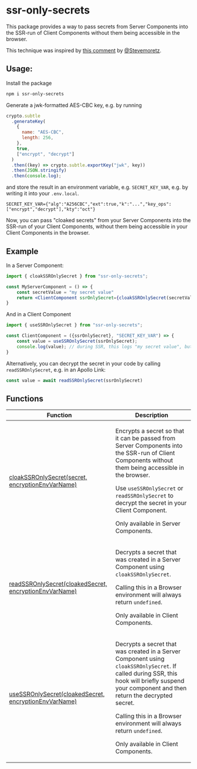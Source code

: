 # ssr-only-secrets

This package provides a way to pass secrets from Server Components into the SSR-run of Client Components without them being accessible in the browser.

This technique was inspired by [this comment](https://github.com/apollographql/apollo-client-nextjs/issues/85#issuecomment-1753442277) by [@Stevemoretz](https://github.com/Stevemoretz)<!-- -->.

<h2>Usage:</h2>

Install the package

```sh
npm i ssr-only-secrets
```
Generate a jwk-formatted AES-CBC key, e.g. by running

```js
crypto.subtle
  .generateKey(
    {
      name: "AES-CBC",
      length: 256,
    },
    true,
    ["encrypt", "decrypt"]
  )
  .then((key) => crypto.subtle.exportKey("jwk", key))
  .then(JSON.stringify)
  .then(console.log);
```
and store the result in an environment variable, e.g. `SECRET_KEY_VAR`<!-- -->, e.g. by writing it into your `.env.local`<!-- -->.

```env
SECRET_KEY_VAR={"alg":"A256CBC","ext":true,"k":"...","key_ops":["encrypt","decrypt"],"kty":"oct"}
```
Now, you can pass "cloaked secrets" from your Server Components into the SSR-run of your Client Components, without them being accessible in your Client Components in the browser.

## Example

In a Server Component:

```jsx
import { cloakSSROnlySecret } from "ssr-only-secrets";

const MyServerComponent = () => {
    const secretValue = "my secret value"
    return <ClientComponent ssrOnlySecret={cloakSSROnlySecret(secretValue, "SECRET_KEY_VAR")} />
}
```
And in a Client Component

```jsx
import { useSSROnlySecret } from "ssr-only-secrets";

const ClientComponent = ({ssrOnlySecret}, "SECRET_KEY_VAR") => {
    const value = useSSROnlySecret(ssrOnlySecret);
    console.log(value); // during SSR, this logs "my secret value", but in the browser, it logs "undefined"
}
```
Alternatively, you can decrypt the secret in your code by calling `readSSROnlySecret`<!-- -->, e.g. in an Apollo Link:

```jsx
const value = await readSSROnlySecret(ssrOnlySecret)
```

## Functions

|  Function | Description |
|  --- | --- |
|  [cloakSSROnlySecret(secret, encryptionEnvVarName)](https://github.com/phryneas/ssr-only-secrets/blob/main/docs/ssr-only-secrets.cloakssronlysecret.md) | <p>Encrypts a secret so that it can be passed from Server Components into the SSR-run of Client Components without them being accessible in the browser.</p><p>Use <code>useSSROnlySecret</code> or <code>readSSROnlySecret</code> to decrypt the secret in your Client Component.</p><p>Only available in Server Components.</p> |
|  [readSSROnlySecret(cloakedSecret, encryptionEnvVarName)](https://github.com/phryneas/ssr-only-secrets/blob/main/docs/ssr-only-secrets.readssronlysecret.md) | <p>Decrypts a secret that was created in a Server Component using <code>cloakSSROnlySecret</code>.</p><p>Calling this in a Browser environment will always return <code>undefined</code>.</p><p>Only available in Client Components.</p> |
|  [useSSROnlySecret(cloakedSecret, encryptionEnvVarName)](https://github.com/phryneas/ssr-only-secrets/blob/main/docs/ssr-only-secrets.usessronlysecret.md) | <p>Decrypts a secret that was created in a Server Component using <code>cloakSSROnlySecret</code>. If called during SSR, this hook will briefly suspend your component and then return the decrypted secret.</p><p>Calling this in a Browser environment will always return <code>undefined</code>.</p><p>Only available in Client Components.</p> |

